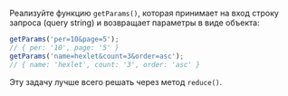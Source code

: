 
Реализуйте функцию `getParams()`, которая принимает на вход строку запроса (query string) и возвращает параметры в виде объекта:

```typescript
getParams('per=10&page=5');
// { per: '10', page: '5' }
getParams('name=hexlet&count=3&order=asc');
// { name: 'hexlet', count: '3', order: 'asc' }
```

Эту задачу лучше всего решать через метод `reduce()`.
